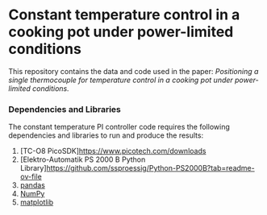 # Constant temperature control in a cooking pot under power-limited conditions
This repository contains the data and code used in the paper: _Positioning a single thermocouple for temperature control in a cooking pot under power-limited conditions._

### Dependencies and Libraries
The constant temperature PI controller code requires the following dependencies and libraries to run and produce the results:
1.  [TC-O8 PicoSDK]https://www.picotech.com/downloads
2.  [Elektro-Automatik PS 2000 B Python Library]https://github.com/ssproessig/Python-PS2000B?tab=readme-ov-file
3. [pandas](https://pandas.pydata.org/docs/getting_started/install.html)
4. [NumPy](https://numpy.org/install/)
5. [matplotlib](https://matplotlib.org/stable/users/installing/index.html)
